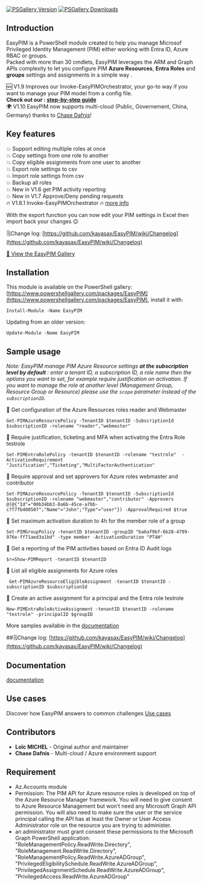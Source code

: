 [![PSGallery Version](https://img.shields.io/powershellgallery/v/easypim.svg?style=flat&logo=powershell&label=PSGallery%20Version)](https://www.powershellgallery.com/packages/easypim) [![PSGallery Downloads](https://img.shields.io/powershellgallery/dt/easypim.svg?style=flat&logo=powershell&label=PSGallery%20Downloads)](https://www.powershellgallery.com/packages/easypim)

## Introduction

EasyPIM is a PowerShell module created to help you manage Microsof Privileged Identity Management (PIM) either working with Entra ID, Azure RBAC or groups.  
Packed with more than 30 cmdlets, EasyPIM leverages the ARM and Graph APIs complexity to let you configure PIM **Azure Resources**, **Entra Roles** and **groups** settings and assignments in a simple way .  

🆕 V1.9 Improves our Invoke-EasyPIMOrchestrator, your go-to way if you want to manage your PIM model from a config file.  
**Check out our :  [step-by-step guide](https://github.com/kayasax/EasyPIM/wiki/Invoke%E2%80%90EasyPIMOrchestrator-step%E2%80%90by%E2%80%90step-guide)**  
🌍 V1.10 EasyPIM now supports multi-cloud (Public, Governement, China, Germany) thanks to [Chase Dafnis](https://github.com/CHDAFNI-MSFT)! 

## Key features
:boom: Support editing multiple roles at once  
:boom: Copy settings from one role to another  
:boom: Copy eligible assignments from one user to another  
:boom: Export role settings to csv  
:boom: Import role settings from csv  
:boom: Backup all roles  
:boom: New in V1.6 get PIM activity reporting  
:boom: New in V1.7 Approve/Deny pending requests  
:fire: V1.8.1 Invoke-EasyPIMOrchestrator :fire: [more info](https://github.com/kayasax/EasyPIM/wiki/Invoke%E2%80%90EasyPIMOrchestrator)

With the export function you can now edit your PIM settings in Excel then import back your changes :wink:

🗒️Change log: [https://github.com/kayasax/EasyPIM/wiki/Changelog](https://github.com/kayasax/EasyPIM/wiki/Changelog)

[📸 View the EasyPIM Gallery](Gallery.html)

## Installation
This module is available on the PowerShell gallery: [https://www.powershellgallery.com/packages/EasyPIM](https://www.powershellgallery.com/packages/EasyPIM), install it with:
```pwsh
Install-Module -Name EasyPIM
```
Updating from an older version:
```pwsh
Update-Module -Name EasyPIM
```

## Sample usage

*Note: EasyPIM manage PIM Azure Resource settings **at the subscription level by default** : enter a tenant ID, a subscription ID, a role name
then the options you want to set, for example require justification on activation.
If you want to manage the role at another level (Management Group, Resource Group or Resource) please use the `scope` parameter instead of the `subscriptionID`.*


:large_blue_diamond: Get configuration of the Azure Resources roles reader and Webmaster
 ```pwsh
 Get-PIMAzureResourcePolicy -TenantID $tenantID -SubscriptionId $subscriptionID -rolename "reader","webmaster"
 ```

:large_blue_diamond: Require justification, ticketing and MFA when activating the Entra Role testrole
 ```pwsh
 Set-PIMEntraRolePolicy -tenantID $tenantID -rolename "testrole"  -ActivationRequirement "Justification","Ticketing","MultiFactorAuthentication"
 ```

:large_blue_diamond: Require approval and set approvers for Azure roles webmaster and contributor
```pwsh
Set-PIMAzureResourcePolicy -TenantID $tenantID -SubscriptionId $subscriptionID -rolename "webmaster","contributor" -Approvers  @(@{"Id"="00b34bb3-8a6b-45ce-a7bb-c7f7fb400507";"Name"="John";"Type"="user"}) -ApprovalRequired $true
```

:large_blue_diamond: Set maximum activation duration to 4h for the member role of a group
```pwsh
Set-PIMGroupPolicy -tenantID $tenantID -groupID "ba6af9bf-6b28-4799-976e-ff71aed3a1bd" -type member -ActivationDuration "PT4H"
```

:large_blue_diamond: Get a reporting of the PIM activities based on Entra ID Audit logs
```pwsh
$r=Show-PIMReport -tenantID $tenantID
```

:large_blue_diamond: List all eligible assignments for Azure roles
```pwsh
 Get-PIMAzureResourceEligibleAssignment -tenantID $tenantID -subscriptionID $subscriptionId
```

:large_blue_diamond: Create an active assignment for a principal and the Entra role testrole
```pwsh
New-PIMEntraRoleActiveAssignment -tenantID $tenantID -rolename "testrole" -principalID $groupID
```

More samples available in the [documentation](https://github.com/kayasax/EasyPIM/wiki/Documentation)

##🗒️Change log: [https://github.com/kayasax/EasyPIM/wiki/Changelog](https://github.com/kayasax/EasyPIM/wiki/Changelog)

## Documentation
[documentation](https://github.com/kayasax/EasyPIM/wiki/Documentation)

## Use cases
Discover how EasyPIM answers to common challenges [Use cases](https://github.com/kayasax/EasyPIM/wiki/Use-Cases)

## Contributors
- **Loïc MICHEL** - Original author and maintainer
- **Chase Dafnis** - Multi-cloud / Azure environment support

## Requirement
* Az.Accounts module
* Permission:
The PIM API for Azure resource roles is developed on top of the Azure Resource Manager framework. You will need to give consent to Azure Resource Management but won’t need any Microsoft Graph API permission. You will also need to make sure the user or the service principal calling the API has at least the Owner or User Access Administrator role on the resource you are trying to administer.
* an administrator must grant consent these permissions to the Microsoft Graph PowerShell application:
"RoleManagementPolicy.ReadWrite.Directory",
                "RoleManagement.ReadWrite.Directory",
                "RoleManagementPolicy.ReadWrite.AzureADGroup",
                "PrivilegedEligibilitySchedule.ReadWrite.AzureADGroup",
                "PrivilegedAssignmentSchedule.ReadWrite.AzureADGroup",
                "PrivilegedAccess.ReadWrite.AzureADGroup"


